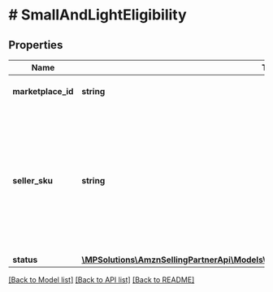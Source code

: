 # # SmallAndLightEligibility

## Properties

Name | Type | Description | Notes
------------ | ------------- | ------------- | -------------
**marketplace_id** | **string** | A marketplace identifier. |
**seller_sku** | **string** | Identifies an item in the given marketplace. SellerSKU is qualified by the seller&#39;s SellerId, which is included with every operation that you submit. |
**status** | [**\MPSolutions\AmznSellingPartnerApi\Models\FbaSmallAndLight\SmallAndLightEligibilityStatus**](SmallAndLightEligibilityStatus.md) |  |

[[Back to Model list]](../../README.md#models) [[Back to API list]](../../README.md#endpoints) [[Back to README]](../../README.md)
